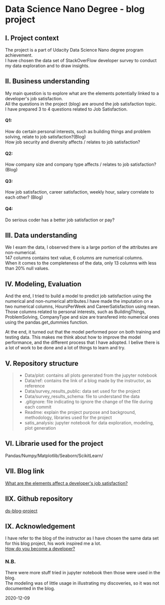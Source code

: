 # Data Science Nano Degree - blog project
## I. Project context
The project is a part of Udacity Data Science Nano degree program achievement.<br>
I have chosen the data set of StackOverFlow developer survey to conduct my data exploration and to draw insights.

## II. Business understanding
My main question is to explore what are the elements potentially linked to a developer's job satisfaction.<br>
All the questions in the project (blog) are around the job satisfaction topic.<br>
I have prepared 3 to 4 questions related to Job Satisfaction.<br>
#### Q1:
How do certain personal interests, such as building things and problem solving, relate to job satisfaction?(Blog)<br>
How job security and diversity affects / relates to job satisfaction?<br>
#### Q2:
How company size and company type affects / relates to job satisfaction? (Blog)
#### Q3:
How job satisfaction, career satisfaction, weekly hour, salary correlate to each other? (Blog)<br>
#### Q4:
Do serious coder has a better job satisfaction or pay?<br>


## III. Data understanding
<p>We I exam the data, I observed there is a large portion of the attributes are non-numerical.<br>
147 columns contains text value, 6 columns are numerical columns.<br>
When it comes to the completeness of the data, only 13 columns with less than 20% null values.</p>

## IV. Modeling, Evaluation
<p>And the end, I tried to build a model to predict job satisfaction using the numerical and non-numerical attributes.I have made the imputation on a two numerical columns, HoursPerWeek and CareerSatisfaction using mean. Those columns related to personal interests, such as BuildingThings, ProblemSolving, CompanyType and size are transfered into numerical ones using the pandas.get_dummies function.</p>

<p>At the end, it turned out that the model performed poor on both training and testing data.
This makes me think about how to improve the model performance, and the different process that I have adopted.
I belive there is a lot of work to be done and a lot of things to learn and try.</p>


## V. Repository structure
> - Data/plot: contains all plots generated from the jupyter notebook<br>
> - Data/ref: contains the link of a blog made by the instructor, as reference<br>
> - Data/survey_results_public: data set used for the project<br>
> - Data/survey_results_schema: file to understand the data<br>
> - .gitignore: file indicating to ignore the change of the file during each commit<br>
> - Readme: explain the project purpose and background, methodology, libraries used for the project<br>
> - satis_analysis: jupyter notebook for data exploration, modeling, plot generation

## VI. Librarie used for the project
Pandas/Numpy/Matplotlib/Seaborn/ScikitLearn/

## VII. Blog link
[What are the elements affect a developer's job satisfaction?](https://medium.com/what-are-the-elements-affect-developers-job/what-are-the-elements-affect-a-developers-job-satisfaction-f8eebee65845)


## IIX. Github repository
[ds-blog-project](https://github.com/ccllcc/ds-blog-project)

## IX. Acknowledgement
I have refer to the blog of the instructor as I have chosen the same data set for this blog project, his work inspired me a lot.<br>
[How do you become a developer?](https://medium.com/@josh_2774/how-do-you-become-a-developer-5ef1c1c68711)

### N.B.
There were more stuff tried in jupyter notebook then those were used in the blog.<br>
The modeling was of little usage in illustrating my discoveries, so it was not documented in the blog.<br>

2020-12-09
